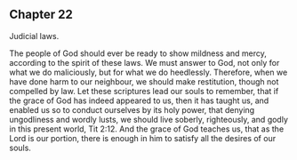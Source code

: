 ## Chapter 22

Judicial laws.

The people of God should ever be ready to show mildness and mercy, according to the spirit of these laws. We must answer to God, not only for what we do maliciously, but for what we do heedlessly. Therefore, when we have done harm to our neighbour, we should make restitution, though not compelled by law. Let these scriptures lead our souls to remember, that if the grace of God has indeed appeared to us, then it has taught us, and enabled us so to conduct ourselves by its holy power, that denying ungodliness and wordly lusts, we should live soberly, righteously, and godly in this present world, Tit 2:12. And the grace of God teaches us, that as the Lord is our portion, there is enough in him to satisfy all the desires of our souls.


